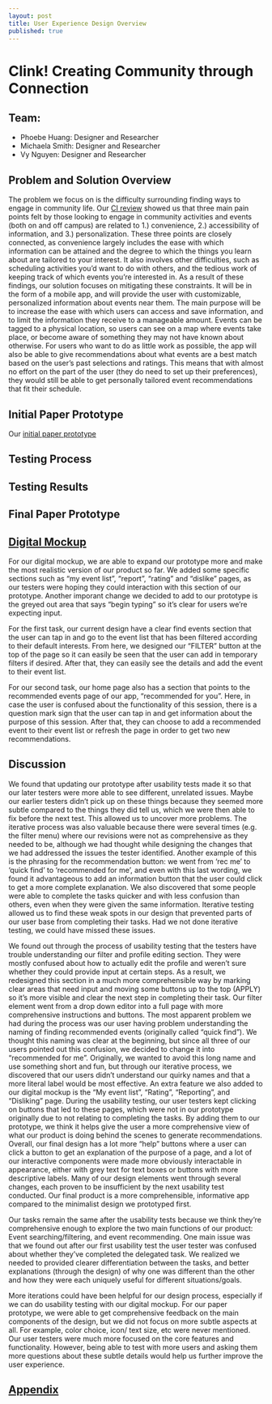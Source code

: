 ```yaml
---
layout: post
title: User Experience Design Overview
published: true
---
```


# **Clink! Creating Community through Connection**

## Team:
- Phoebe Huang: Designer and Researcher
- Michaela Smith: Designer and Researcher
- Vy Nguyen: Designer and Researcher


## **Problem and Solution Overview**

The problem we focus on is the difficulty surrounding finding ways to engage in community life. Our [CI review](https://clink-app.github.io/2019-10-02-CI_review/) showed us that three main pain points felt by those looking to engage in community activities and events (both on and off campus) are related to 1.) convenience, 2.) accessibility of information, and 3.) personalization. These three points are closely connected, as convenience largely includes the ease with which information can be attained and the degree to which the things you learn about are tailored to your interest. It also involves other difficulties, such as scheduling activities you’d want to do with others, and the tedious work of keeping track of which events you’re interested in. As a result of these findings, our solution focuses on mitigating these constraints. It will be in the form of a mobile app, and will provide the user with customizable, personalized information about events near them. The main purpose will be to increase the ease with which users can access and save information, and to limit the information they receive to a manageable amount. Events can be tagged to a physical location, so users can see on a map where events take place, or become aware of something they may not have known about otherwise. For users who want to do as little work as possible, the app will also be able to give recommendations about what events are a best match based on the user’s past selections and ratings. This means that with almost no effort on the part of the user (they do need to set up their preferences), they would still be able to get personally tailored event recommendations that fit their schedule.


## **Initial Paper Prototype**

Our [initial paper prototype](https://clink-app.github.io/2019-10-30-Paper-Prototype/)


## **Testing Process**



## **Testing Results**



## **Final Paper Prototype**



## **[Digital Mockup](https://clink-app.github.io/2019-11-14-digital-mockup/)**

For our digital mockup, we are able to expand our prototype more and make the most realistic version of our product so far. We added some specific sections such as “my event list”, “report”, “rating” and “dislike” pages, as our testers were hoping they could interaction with this section of our prototype. Another imporant change we decided to add to our prototype is the greyed out area that says “begin typing” so it’s clear for users we’re expecting input.

For the first task, our current design have a clear find events section that the user can tap in and go to the event list that has been filtered according to their default interests. From here, we designed our “FILTER” button at the top of the page so it can easily be seen that the user can add in temporary filters if desired. After that, they can easily see the details and add the event to their event list.

For our second task, our home page also has a section that points to the recommended events page of our app, “recommended for you”. Here, in case the user is confused about the functionality of this session, there is a question mark sign that the user can tap in and get information about the purpose of this session. After that, they can choose to add a recommended event to their event list or refresh the page in order to get two new recommendations.


## **Discussion**
We found that updating our prototype after usability tests made it so that our later testers were more able to see different, unrelated issues. Maybe our earlier testers didn’t pick up on these things because they seemed more subtle compared to the things they did tell us, which we were then able to fix before the next test. This allowed us to uncover more problems. The iterative process was also valuable because there were several times (e.g. the filter menu) where our revisions were not as comprehensive as they needed to be, although we had thought while designing the changes that we had addressed the issues the tester identified. Another example of this is the phrasing for the recommendation button: we went from ‘rec me’ to ‘quick find’ to ‘recommended for me’, and even with this last wording, we found it advantageous to add an information button that the user could click to get a more complete explanation. We also discovered that some people were able to complete the tasks quicker and with less confusion than others, even when they were given the same information. Iterative testing allowed us to find these weak spots in our design that prevented parts of our user base from completing their tasks. Had we not done iterative testing, we could have missed these issues.

We found out through the process of usability testing that the testers have trouble understanding our filter and profile editing section. They were mostly confused about how to actually edit the profile and weren’t sure whether they could provide input at certain steps. As a result, we redesigned this section in a much more comprehensible way by marking clear areas that need input and moving some buttons up to the top (APPLY) so it’s more visible and clear the next step in completing their task. Our filter element went from a drop down editor into a full page with more comprehensive instructions and buttons. The most apparent problem we had during the process was our user having problem understanding the naming of finding recommended events (originally called “quick find”). We thought this naming was clear at the beginning, but since all three of our users pointed out this confusion, we decided to change it into “recommended for me”. Originally, we wanted to avoid this long name and use something short and fun, but through our iterative process, we discovered that our users didn’t understand our quirky names and that a more literal label would be most effective. An extra feature we also added to our digital mockup is the “My event list”, “Rating”, “Reporting”, and “Disliking” page. During the usability testing, our user testers kept clicking on buttons that led to these pages, which were not in our prototype originally due to not relating to completing the tasks. By adding them to our prototype, we think it helps give the user a more comprehensive view of what our product is doing behind the scenes to generate recommendations. Overall, our final design has a lot more “help” buttons where a user can click a button to get an explanation of the purpose of a page, and a lot of our interactive components were made more obviously interactable in appearance, either with grey text for text boxes or buttons with more descriptive labels. Many of our design elements went through several changes, each proven to be insufficient by the next usability test conducted. Our final product is a more comprehensible, informative app compared to the minimalist design we prototyped first.

Our tasks remain the same after the usability tests because we think they’re comprehensive enough to explore the two main functions of our product: Event searching/filtering, and event recommending. One main issue was that we found out after our first usability test the user tester was confused about whether they’ve completed the delegated task. We realized we needed to provided clearer differentiation between the tasks, and better explanations (through the design) of why one was different than the other and how they were each uniquely useful for different situations/goals.

More iterations could have been helpful for our design process, especially if we can do usability testing with our digital mockup. For our paper prototype, we were able to get comprehensive feedback on the main components of the design, but we did not focus on more subtle aspects at all. For example, color choice, icon/ text size, etc were never mentioned. Our user testers were much more focused on the core features and functionality. However, being able to test with more users and asking them more questions about these subtle details would help us further improve the user experience.



## **[Appendix]()**
